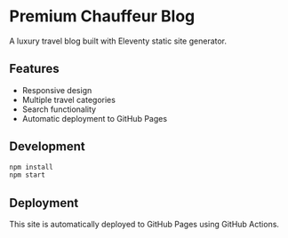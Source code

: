 # Premium Chauffeur Blog

A luxury travel blog built with Eleventy static site generator.

## Features

- Responsive design
- Multiple travel categories
- Search functionality
- Automatic deployment to GitHub Pages

## Development

```bash
npm install
npm start
```

## Deployment

This site is automatically deployed to GitHub Pages using GitHub Actions.